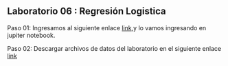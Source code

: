 ## Laboratorio 06 : Regresión Logistica

Paso 01: Ingresamos al siguiente enlace [link](source/lab06-reg_logistica.ipynb),y lo vamos ingresando en jupiter notebook.

Paso 02: Descargar archivos de datos del laboratorio en el siguiente enlace [link](https://drive.google.com/file/d/1jyW5leoYk_BwL3k7vc-JCl1Ns0QBnyp7/view?usp=drive_link)







